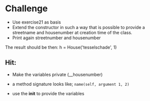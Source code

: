 
# Challenge

* Use exercise21 as basis
* Extend the constructor in such a way that is possible to provide a streetname and housenumber at 
creation time of the class.
* Print again streetnumber and housenumber

The result should be then: h = House('tesselschade', 1)

## Hit:

* Make the variables private (__housenumber)

* a method signature looks like; `name(self, argument 1, 2)`

* use the __init__ to provide the variables
